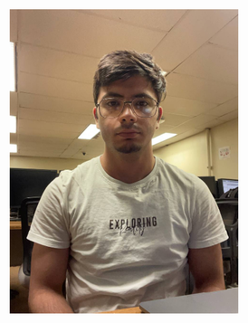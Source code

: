 <div style="text-align: center;">
  <img src="assets/img/photo_2023-09-07_16-10-50.jpg" alt="Profile Picture" style="width: 80%;"/>
</div>





